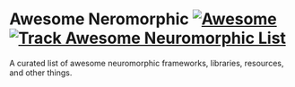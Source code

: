 # Awesome Neromorphic [![Awesome](https://awesome.re/badge.svg)](https://awesome.re) [![Track Awesome Neuromorphic List](https://www.trackawesomelist.com/badge.svg)](https://www.trackawesomelist.com/artiomn/awesome-neromorphic)
A curated list of awesome neuromorphic frameworks, libraries, resources, and other things.


